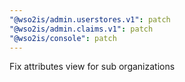 ```yaml
---
"@wso2is/admin.userstores.v1": patch
"@wso2is/admin.claims.v1": patch
"@wso2is/console": patch
---
```


Fix attributes view for sub organizations
